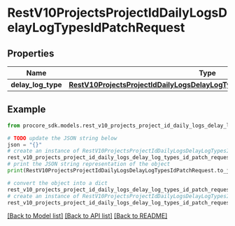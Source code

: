 # RestV10ProjectsProjectIdDailyLogsDelayLogTypesIdPatchRequest


## Properties

Name | Type | Description | Notes
------------ | ------------- | ------------- | -------------
**delay_log_type** | [**RestV10ProjectsProjectIdDailyLogsDelayLogTypesIdPatchRequestDelayLogType**](RestV10ProjectsProjectIdDailyLogsDelayLogTypesIdPatchRequestDelayLogType.md) |  | 

## Example

```python
from procore_sdk.models.rest_v10_projects_project_id_daily_logs_delay_log_types_id_patch_request import RestV10ProjectsProjectIdDailyLogsDelayLogTypesIdPatchRequest

# TODO update the JSON string below
json = "{}"
# create an instance of RestV10ProjectsProjectIdDailyLogsDelayLogTypesIdPatchRequest from a JSON string
rest_v10_projects_project_id_daily_logs_delay_log_types_id_patch_request_instance = RestV10ProjectsProjectIdDailyLogsDelayLogTypesIdPatchRequest.from_json(json)
# print the JSON string representation of the object
print(RestV10ProjectsProjectIdDailyLogsDelayLogTypesIdPatchRequest.to_json())

# convert the object into a dict
rest_v10_projects_project_id_daily_logs_delay_log_types_id_patch_request_dict = rest_v10_projects_project_id_daily_logs_delay_log_types_id_patch_request_instance.to_dict()
# create an instance of RestV10ProjectsProjectIdDailyLogsDelayLogTypesIdPatchRequest from a dict
rest_v10_projects_project_id_daily_logs_delay_log_types_id_patch_request_from_dict = RestV10ProjectsProjectIdDailyLogsDelayLogTypesIdPatchRequest.from_dict(rest_v10_projects_project_id_daily_logs_delay_log_types_id_patch_request_dict)
```
[[Back to Model list]](../README.md#documentation-for-models) [[Back to API list]](../README.md#documentation-for-api-endpoints) [[Back to README]](../README.md)


